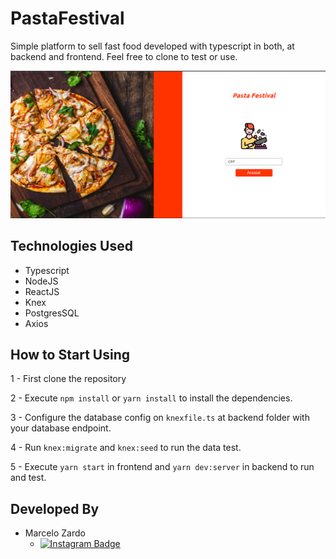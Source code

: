 # PastaFestival

Simple platform to sell fast food developed with typescript in both, at backend and frontend.
Feel free to clone to test or use.

![Preview Main](/backend/src/uploads/site-previewImage.png)

## Technologies Used

 - Typescript
 - NodeJS
 - ReactJS
 - Knex
 - PostgresSQL
 - Axios
 
 ## How to Start Using
 
 1 - First clone the repository
 
 2 - Execute `npm install` or `yarn install` to install the dependencies.
 
 3 - Configure the database config on `knexfile.ts` at backend folder with your database endpoint.
 
 4 - Run `knex:migrate` and `knex:seed` to run the data test.
 
 5 - Execute `yarn start` in frontend and `yarn dev:server` in backend to run and test.
 
 ## Developed By

* Marcelo Zardo
	* [![Instagram Badge](https://img.shields.io/badge/-Instagram-C13584?style=flat&logo=Instagram&logoColor=white)](https://www.instagram.com/zardopw/)